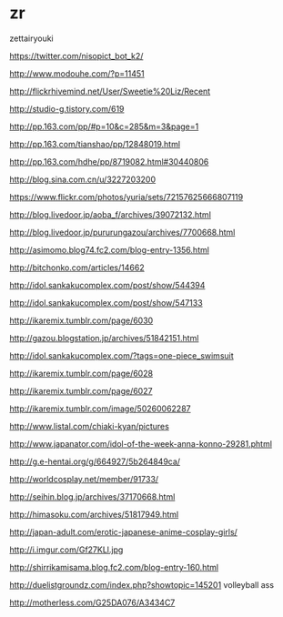 zr
==

zettairyouki

https://twitter.com/nisopict_bot_k2/

http://www.modouhe.com/?p=11451

http://flickrhivemind.net/User/Sweetie%20Liz/Recent

http://studio-g.tistory.com/619

http://pp.163.com/pp/#p=10&c=285&m=3&page=1

http://pp.163.com/tianshao/pp/12848019.html

http://pp.163.com/hdhe/pp/8719082.html#30440806

http://blog.sina.com.cn/u/3227203200

https://www.flickr.com/photos/yuria/sets/72157625666807119

http://blog.livedoor.jp/aoba_f/archives/39072132.html

http://blog.livedoor.jp/pururungazou/archives/7700668.html

http://asimomo.blog74.fc2.com/blog-entry-1356.html

http://bitchonko.com/articles/14662

http://idol.sankakucomplex.com/post/show/544394

http://idol.sankakucomplex.com/post/show/547133

http://ikaremix.tumblr.com/page/6030

http://gazou.blogstation.jp/archives/51842151.html

http://idol.sankakucomplex.com/?tags=one-piece_swimsuit

http://ikaremix.tumblr.com/page/6028

http://ikaremix.tumblr.com/page/6027

http://ikaremix.tumblr.com/image/50260062287

http://www.listal.com/chiaki-kyan/pictures

http://www.japanator.com/idol-of-the-week-anna-konno-29281.phtml

http://g.e-hentai.org/g/664927/5b264849ca/

http://worldcosplay.net/member/91733/

http://seihin.blog.jp/archives/37170668.html

http://himasoku.com/archives/51817949.html

http://japan-adult.com/erotic-japanese-anime-cosplay-girls/

http://i.imgur.com/Gf27KLl.jpg

http://shirrikamisama.blog.fc2.com/blog-entry-160.html

http://duelistgroundz.com/index.php?showtopic=145201     volleyball ass

http://motherless.com/G25DA076/A3434C7
